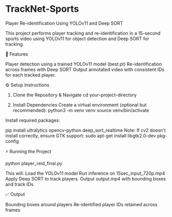 # TrackNet-Sports

Player Re-identification Using YOLOv11 and Deep SORT

This project performs player tracking and re-identification in a 15-second sports video using YOLOv11 for object detection and Deep SORT for tracking.

🚀 Features

Player detection using a trained YOLOv11 model (best.pt)
Re-identification across frames with Deep SORT
Output annotated video with consistent IDs for each tracked player.

⚙️ Setup Instructions

1. Clone the Repository & Navigate
cd your-project-directory

2. Install Dependencies
Create a virtual environment (optional but recommended):
python3 -m venv venv
source venv/bin/activate

Install required packages:

pip install ultralytics opencv-python deep_sort_realtime
Note: If cv2 doesn't install correctly, ensure GTK support:
sudo apt-get install libgtk2.0-dev pkg-config


⚡ Running the Project

python player_reid_final.py

This will:
Load the YOLOv11 model
Run inference on 15sec_input_720p.mp4
Apply Deep SORT to track players.
Output output.mp4 with bounding boxes and track IDs

✅ Output

Bounding boxes around players
Re-identified player IDs retained across frames

